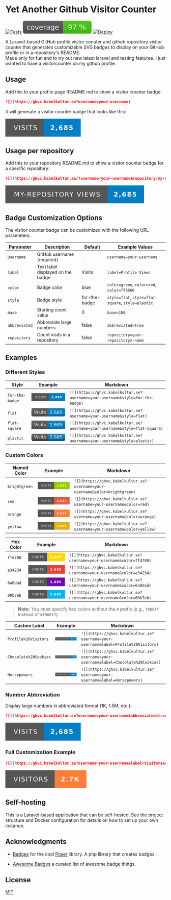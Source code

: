 # Yet Another Github Visitor Counter

[![Tests](https://github.com/pa-ulander/ghvc/actions/workflows/tests.yml/badge.svg)](https://github.com/pa-ulander/ghvc/actions/workflows/tests.yml)
[![Test Coverage](./code_coverage_badge.svg)](https://github.com/pa-ulander/ghvc)
[![Deploy](https://github.com/pa-ulander/ghvc/actions/workflows/deploy.yml/badge.svg)](https://github.com/pa-ulander/ghvc/actions/workflows/deploy.yml)

A Laravel-based GitHub profile visitor conuter and github repository visitor counter that generates customizable SVG badges to display on your GitHub profile or in a repository's README.<br> 
Made only for fun and to try out new latest laravel and testing features. I just wanted to have a visitorcounter on my github profile.

## Usage

Add this to your profile page README.md to show a visitor counter badge:

```markdown
![](https://ghvc.kabelkultur.se?username=your-username)
```

It will generate a visitor counter badge that looks like this:

![](./public_html/assets/default.svg) 


## Usage per repository

Add this to your repository README.md to show a visitor counter badge for a specific repository:

```markdown
![](https://ghvc.kabelkultur.se/?username=your-username&repository=my-repository&label=my-repository%20Views)
```

![](./public_html/assets/repository.svg) 


## Badge Customization Options

The visitor counter badge can be customized with the following URL parameters:

| Parameter     | Description                       | Default       | Example Values                                     |
| ------------- | --------------------------------- | ------------- | -------------------------------------------------- |
| `username`    | GitHub username (required)        | -             | `username=your-username`                           |
| `label`       | Text label displayed on the badge | Visits        | `label=Profile Views`                              |
| `color`       | Badge color                       | blue          | `color=green`, `color=red`, `color=ff5500`         |
| `style`       | Badge style                       | for-the-badge | `style=flat`, `style=flat-square`, `style=plastic` |
| `base`        | Starting count value              | 0             | `base=100`                                         |
| `abbreviated` | Abbreviate large numbers          | false         | `abbreviated=true`                                 |
| `repository`  | Count visits in a repository      | false         | `repository=your-repositorys-name`                 |


## Examples

### Different Styles

| Style           | Example                                           | Markdown                                                                      |
| --------------- | ------------------------------------------------- | ----------------------------------------------------------------------------- |
| `for-the-badge` | ![](./public_html/assets/style-for-the-badge.svg) | `![](https://ghvc.kabelkultur.se?username=your-username&style=for-the-badge)` |
| `flat`          | ![](./public_html/assets/style-flat.svg)          | `![](https://ghvc.kabelkultur.se?username=your-username&style=flat)`          |
| `flat-square`   | ![](./public_html/assets/style-flat-square.svg)   | `![](https://ghvc.kabelkultur.se?username=your-username&style=flat-square)`   |
| `plastic`       | ![](./public_html/assets/style-plastic.svg)       | `![](https://ghvc.kabelkultur.se?username=your-username&style=plastic)`       |


### Custom Colors

| **Named Color** | Example                                    | Markdown                                                                    |
| --------------- | ------------------------------------------ | --------------------------------------------------------------------------- |
| `brightgreen`   | ![](./public_html/assets/color-green.svg)  | `![](https://ghvc.kabelkultur.se?username=your-username&color=brightgreen)` |
| `red`           | ![](./public_html/assets/color-red.svg)    | `![](https://ghvc.kabelkultur.se?username=your-username&color=red)`         |
| `orange`        | ![](./public_html/assets/color-orange.svg) | `![](https://ghvc.kabelkultur.se?username=your-username&color=orange)`      |
| `yellow`        | ![](./public_html/assets/color-yellow.svg) | `![](https://ghvc.kabelkultur.se?username=your-username&color=yellow)`      |



| **Hex Color** | Example                                  | Markdown                                                               |
| ------------- | ---------------------------------------- | ---------------------------------------------------------------------- |
| `ffd700`      | ![](./public_html/assets/hex-ffd700.svg) | `![](https://ghvc.kabelkultur.se?username=your-username&color=ffd700)` |
| `e34234`      | ![](./public_html/assets/hex-e34234.svg) | `![](https://ghvc.kabelkultur.se?username=your-username&color=e34234)` |
| `6a0dad`      | ![](./public_html/assets/hex-6a0dad.svg) | `![](https://ghvc.kabelkultur.se?username=your-username&color=6a0dad)` |
| `00b7eb`      | ![](./public_html/assets/hex-00b7eb.svg) | `![](https://ghvc.kabelkultur.se?username=your-username&color=00b7eb)` |


> **Note:** You must specify hex colors without the `#` prefix (e.g., `f000ff` instead of `#f000ff`).

| **Custom Label**      | Example                                 | Markdown                                                                            |
| --------------------- | --------------------------------------- | ----------------------------------------------------------------------------------- |
| `Profile%20Visitors`  | ![](./public_html/assets/label-pfv.svg) | `![](https://ghvc.kabelkultur.se?username=your-username&label=Profile%20Visitors)`  |
| `Chocolate%20Cookies` | ![](./public_html/assets/label-cho.svg) | `![](https://ghvc.kabelkultur.se?username=your-username&label=Chocolate%20Cookies)` |
| `Horsepowers`         | ![](./public_html/assets/label-hp.svg)  | `![](https://ghvc.kabelkultur.se?username=your-username&label=Horsepowers)`         |


### Number Abbreviation

Display large numbers in abbreviated format (1K, 1.5M, etc.):

```markdown
![](https://ghvc.kabelkultur.se?username=your-username&abbreviated=true)
```
![](./public_html/assets/abbr.svg) 


### Full Customization Example

```markdown
![](https://ghvc.kabelkultur.se?username=your-username&label=Visitors&color=orange&style=for-the-badge&abbreviated=true)
```
![](./public_html/assets/full.svg) 

## Self-hosting

This is a Laravel-based application that can be self-hosted. See the project structure and Docker configuration for details on how to set up your own instance.

## Acknowledgments
- [Badges](https://github.com/badges) for the cool [Poser](https://github.com/badges/poser) library. A php library that creates badges.

- [Awesome Badges](https://github.com/badges/awesome-badges) a curated list of awesome badge things. 


## License

[MIT](LICENSE)
